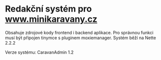 Redakční systém pro www.minikaravany.cz
=======================
Obsahuje zdrojové kody frontend i backend aplikace. Pro správnou funkci musí být připojen tinymce s pluginem moxiemanager. 
Systém běží na Nette 2.2.2

Verze systému: CaravanAdmin 1.2

